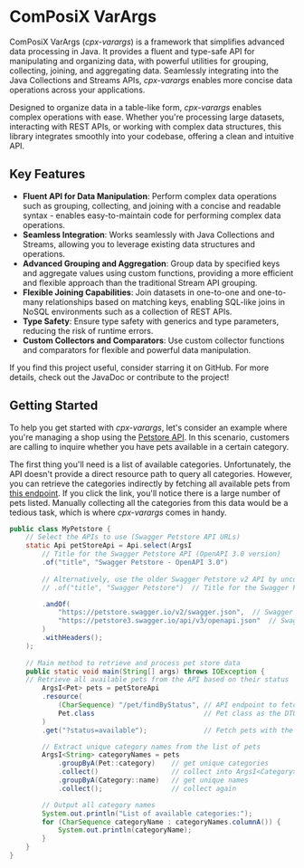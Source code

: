 # ComPosiX VarArgs

ComPosiX VarArgs (*cpx-varargs*) is a framework that simplifies advanced data processing in Java. It provides a fluent and type-safe API for manipulating and organizing data, with powerful utilities for grouping, collecting, joining, and aggregating data. Seamlessly integrating into the Java Collections and Streams APIs, *cpx-varargs* enables more concise data operations across your applications.

Designed to organize data in a table-like form, *cpx-varargs* enables complex operations with ease. Whether you're processing large datasets, interacting with REST APIs, or working with complex data structures, this library integrates smoothly into your codebase, offering a clean and intuitive API.

## Key Features

- **Fluent API for Data Manipulation**: Perform complex data operations such as grouping, collecting, and joining with a concise and readable syntax - enables easy-to-maintain code for performing complex data operations.
- **Seamless Integration**: Works seamlessly with Java Collections and Streams, allowing you to leverage existing data structures and operations.
- **Advanced Grouping and Aggregation**: Group data by specified keys and aggregate values using custom functions, providing a more efficient and flexible approach than the traditional Stream API grouping.
- **Flexible Joining Capabilities**: Join datasets in one-to-one and one-to-many relationships based on matching keys, enabling SQL-like joins in NoSQL environments such as a collection of REST APIs.
- **Type Safety**: Ensure type safety with generics and type parameters, reducing the risk of runtime errors.
- **Custom Collectors and Comparators**: Use custom collector functions and comparators for flexible and powerful data manipulation.

If you find this project useful, consider starring it on GitHub. For more details, check out the JavaDoc or contribute to the project!

## Getting Started

To help you get started with *cpx-varargs*, let's consider an example where you're managing a shop using the [Petstore API](https://petstore3.swagger.io). In this scenario, customers are calling to inquire whether you have pets available in a certain category.

The first thing you'll need is a list of available categories. Unfortunately, the API doesn't provide a direct resource path to query all categories. However, you can retrieve the categories indirectly by fetching all available pets from [this endpoint](https://petstore.swagger.io/v2/pet/findByStatus?status=available). If you click the link, you'll notice there is a large number of pets listed. Manually collecting all the categories from this data would be a tedious task, which is where *cpx-varargs* comes in handy.
```Java
public class MyPetstore {
    // Select the APIs to use (Swagger Petstore API URLs)
    static Api petStoreApi = Api.select(ArgsI
        // Title for the Swagger Petstore API (OpenAPI 3.0 version)
        .of("title", "Swagger Petstore - OpenAPI 3.0")  
        
        // Alternatively, use the older Swagger Petstore v2 API by uncommenting the next line:
        // .of("title", "Swagger Petstore")  // Title for the Swagger Petstore v2 API (OpenAPI 2.0)

        .andOf(
            "https://petstore.swagger.io/v2/swagger.json",  // Swagger v2 API JSON
            "https://petstore3.swagger.io/api/v3/openapi.json"  // Swagger v3 API JSON
        )
        .withHeaders();
    );
    
    // Main method to retrieve and process pet store data
    public static void main(String[] args) throws IOException {
    // Retrieve all available pets from the API based on their status
        ArgsI<Pet> pets = petStoreApi
        .resource(
            (CharSequence) "/pet/findByStatus", // API endpoint to fetch pets by status
            Pet.class                           // Pet class as the DTO
        )
        .get("?status=available");              // Fetch pets with the status "available"

        // Extract unique category names from the list of pets
        ArgsI<String> categoryNames = pets
            .groupByA(Pet::category)    // get unique categories
            .collect()                  // collect into ArgsI<Category>
            .groupByA(Category::name)   // get unique names
            .collect();                 // collect again

        // Output all category names
        System.out.println("List of available categories:");
        for (CharSequence categoryName : categoryNames.columnA()) {
            System.out.println(categoryName);
        }
    }
}
```